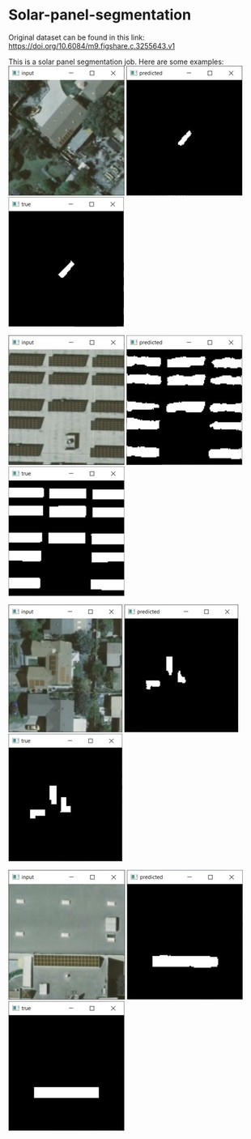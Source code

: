 # Solar-panel-segmentation
Original dataset can be found in this link: 
https://doi.org/10.6084/m9.figshare.c.3255643.v1

This is a solar panel segmentation job. Here are some examples:
![image](https://github.com/WeichengDai1/Solar-panel-segmentation/blob/main/IMG/input1.jpg)
![image](https://github.com/WeichengDai1/Solar-panel-segmentation/blob/main/IMG/predict1.jpg)
![image](https://github.com/WeichengDai1/Solar-panel-segmentation/blob/main/IMG/true1.jpg)

![image](https://github.com/WeichengDai1/Solar-panel-segmentation/blob/main/IMG/input2.jpg)
![image](https://github.com/WeichengDai1/Solar-panel-segmentation/blob/main/IMG/predict2.jpg)
![image](https://github.com/WeichengDai1/Solar-panel-segmentation/blob/main/IMG/true2.jpg)

![image](https://github.com/WeichengDai1/Solar-panel-segmentation/blob/main/IMG/input3.jpg)
![image](https://github.com/WeichengDai1/Solar-panel-segmentation/blob/main/IMG/predict3.jpg)
![image](https://github.com/WeichengDai1/Solar-panel-segmentation/blob/main/IMG/true3.jpg)

![image](https://github.com/WeichengDai1/Solar-panel-segmentation/blob/main/IMG/input4.jpg)
![image](https://github.com/WeichengDai1/Solar-panel-segmentation/blob/main/IMG/predict4.jpg)
![image](https://github.com/WeichengDai1/Solar-panel-segmentation/blob/main/IMG/true4.jpg)
